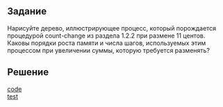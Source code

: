 ## Задание
Нарисуйте дерево, иллюстрирующее процесс, который порождается процедурой count-change из раздела 1.2.2 при размене 11 центов. Каковы порядки роста памяти и числа шагов, используемых этим процессом при увеличении суммы, которую требуется разменять?

## Решение
[code](../../src/chapter01/solution1_14.rkt)  
[test](../../test/chapter01/test1_14.rkt)
